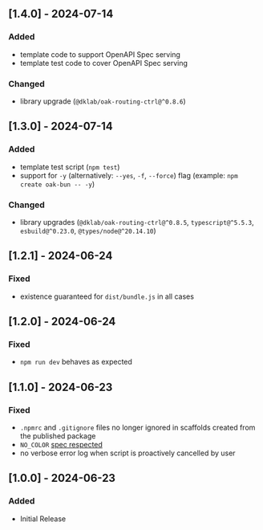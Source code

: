 ## [1.4.0] - 2024-07-14

### Added

- template code to support OpenAPI Spec serving
- template test code to cover OpenAPI Spec serving

### Changed

- library upgrade (`@dklab/oak-routing-ctrl@^0.8.6`)

## [1.3.0] - 2024-07-14

### Added

- template test script (`npm test`)
- support for `-y` (alternatively: `--yes`, `-f`, `--force`) flag (example: `npm create oak-bun -- -y`)

### Changed

- library upgrades (`@dklab/oak-routing-ctrl@^0.8.5`, `typescript@^5.5.3`, `esbuild@^0.23.0`, `@types/node@^20.14.10`)

## [1.2.1] - 2024-06-24

### Fixed

- existence guaranteed for `dist/bundle.js` in all cases

## [1.2.0] - 2024-06-24

### Fixed

- `npm run dev` behaves as expected

## [1.1.0] - 2024-06-23

### Fixed

- `.npmrc` and `.gitignore` files no longer ignored in scaffolds created from the published package
- `NO_COLOR` [spec respected](https://no-color.org/)
- no verbose error log when script is proactively cancelled by user

## [1.0.0] - 2024-06-23

### Added

- Initial Release
